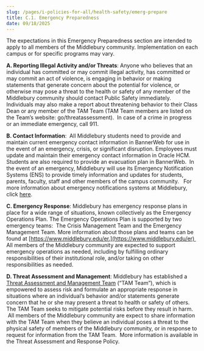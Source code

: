 ```yaml
---
slug: /pages/i-policies-for-all/health-safety/emerg-prepare
title: C.1. Emergency Preparedness
date: 09/18/2025
---
```

The expectations in this Emergency Preparedness section are intended to apply to all members of the Middlebury community. Implementation on each campus or for specific programs may vary.

**A. Reporting Illegal Activity and/or Threats**: Anyone who believes that an individual has committed or may commit illegal activity, has committed or may commit an act of violence, is engaging in behavior or making statements that generate concern about the potential for violence, or otherwise may pose a threat to the health or safety of any member of the Middlebury community should contact Public Safety immediately. Individuals may also make a report about threatening behavior to their Class Dean or any member of the TAM Team (TAM Team members are listed on the Team’s website: go/threatassessment).  In case of a crime in progress or an immediate emergency, call 911.

**B. Contact Information**:  All Middlebury students need to provide and maintain current emergency contact information in BannerWeb for use in the event of an emergency, crisis, or significant disruption. Employees must update and maintain their emergency contact information in Oracle HCM.  Students are also required to provide an evacuation plan in BannerWeb.  In the event of an emergency, Middlebury will use its Emergency Notification Systems (ENS) to provide timely information and updates for students, parents, faculty, staff and other members of the campus community.   For more information about emergency notifications systems at Middlebury, click [here](https://www.middlebury.edu/emergency-response/emergency-training-and-support-information/emergency-notification-systems).

**C. Emergency Response**: Middlebury has emergency response plans in place for a wide range of situations, known collectively as the Emergency Operations Plan. The Emergency Operations Plan is supported by two emergency teams:  The Crisis Management Team and the Emergency Management Team. More information about those plans and teams can be found at [https://www.middlebury.edu/er.](https://www.middlebury.edu/er)  All members of the Middlebury community are expected to support emergency operations as needed, including by fulfilling ordinary responsibilities of their institutional role, and/or taking on other responsibilities as needed.

**D. Threat Assessment and Management**: Middlebury has established a [Threat Assessment and Management Team](https://www.middlebury.edu/offices/health/publicsafety/threat/team) (“TAM Team”), which is empowered to assess risk and formulate an appropriate response in situations where an individual’s behavior and/or statements generate concern that he or she may present a threat to health or safety of others.  The TAM Team seeks to mitigate potential risks before they result in harm.  All members of the Middlebury community are expect to share information with the TAM Team when they believe an individual poses a threat to the physical safety of members of the Middlebury community, or in response to request for information from the TAM Team.  More information is available in the Threat Assessment and Response Policy.
